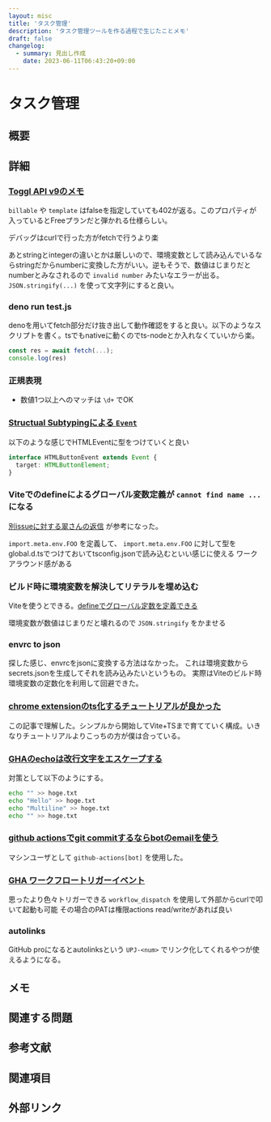 ```yaml
---
layout: misc
title: 'タスク管理'
description: 'タスク管理ツールを作る過程で生じたことメモ'
draft: false
changelog:
  - summary: 見出し作成
    date: 2023-06-11T06:43:20+09:00
---
```


# タスク管理

## 概要

## 詳細

### [Toggl API v9のメモ](https://developers.track.toggl.com/docs/api/projects/index.html#post-workspaceprojects)

`billable` や `template` はfalseを指定していても402が返る。このプロパティが入っているとFreeプランだと弾かれる仕様らしい。

デバッグはcurlで行った方がfetchで行うより楽

あとstringとintegerの違いとかは厳しいので、環境変数として読み込んでいるならstringだからnumberに変換した方がいい。逆もそうで、数値はじまりだとnumberとみなされるので `invalid number` みたいなエラーが出る。`JSON.stringify(...)` を使って文字列にすると良い。

### deno run test.js

denoを用いてfetch部分だけ抜き出して動作確認をすると良い。以下のようなスクリプトを書く。tsでもnativeに動くのでts-nodeとか入れなくていいから楽。

```js
const res = await fetch(...);
console.log(res)
```

### 正規表現

- 数値1つ以上へのマッチは `\d+` でOK

### [Structual Subtypingによる `Event`](https://zenn.dev/koduki/articles/0f8fcbc9a7485b)

以下のような感じでHTMLEventに型をつけていくと良い

```ts
interface HTMLButtonEvent extends Event {
  target: HTMLButtonElement;
}
```

### Viteでのdefineによるグローバル変数定義が `cannot find name ...` になる

[別issueに対する翠さんの返信](https://github.com/vitejs/vite/issues/6954#issuecomment-1186434895) が参考になった。

`import.meta.env.FOO` を定義して、 `import.meta.env.FOO` に対して型をglobal.d.tsでつけておいてtsconfig.jsonで読み込むといい感じに使える
ワークアラウンド感がある

### ビルド時に環境変数を解決してリテラルを埋め込む

Viteを使うとできる。[defineでグローバル定数を定義できる](https://v2.vitejs.dev/config/#define)

環境変数が数値はじまりだと壊れるので `JSON.stringify` をかませる

### envrc to json

探した感じ、envrcをjsonに変換する方法はなかった。
これは環境変数からsecrets.jsonを生成してそれを読み込みたいというもの。
実際はViteのビルド時環境変数の定数化を利用して回避できた。

### [chrome extensionのts化するチュートリアルが良かった](https://tech.revcomm.co.jp/build-chrome-extension-with-typescript)

この記事で理解した。シンプルから開始してVite+TSまで育てていく構成。いきなりチュートリアルよりこっちの方が僕は合っている。

### [GHAのechoは改行文字をエスケープする](https://gotohayato.com/content/558/)

対策として以下のようにする。

```sh
echo "" >> hoge.txt
echo "Hello" >> hoge.txt
echo "Multiline" >> hoge.txt
echo "" >> hoge.txt
```

### [github actionsでgit commitするならbotのemailを使う](https://qiita.com/thaim/items/3d1a4d09ec4a7d8844ce)

マシンユーザとして `github-actions[bot]` を使用した。

### [GHA ワークフロートリガーイベント](https://docs.github.com/ja/actions/using-workflows/events-that-trigger-workflows#repository_dispatch)

思ったより色々トリガーできる
`workflow_dispatch` を使用して外部からcurlで叩いて起動も可能
その場合のPATは権限actions read/writeがあれば良い

### autolinks

GitHub proになるとautolinksという `UPJ-<num>` でリンク化してくれるやつが使えるようになる。

## メモ

## 関連する問題

## 参考文献

## 関連項目

## 外部リンク
